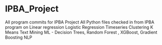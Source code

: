 # IPBA_Project
All program commits for IPBA Project 
All Python files checked in from IPBA program on 
Linear regression 
Logistic Regression 
Timeseries 
Clustering K Means 
Text Mining 
ML - Decision Trees, Random Forest , XGBoost, Gradient Boosting 
NLP

